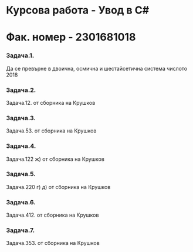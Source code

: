 # Курсова работа - Увод в C#
# Фак. номер - 2301681018

### Задача.1.
Да се превърне в двоична, осмична и шестайсетична система числото 2018

### Задача.2.
Задача.12. от сборника на Крушков

### Задача.3. 
Задача.53. от сборника на Крушков

### Задача.4. 
Задача.122 ж) от сборника на Крушков

### Задача.5. 
Задача.220 г) д) от сборника на Крушков

### Задача.6. 
Задача.412. от сборника на Крушков

### Задача.7. 
Задача.353. от сборника на Крушков
